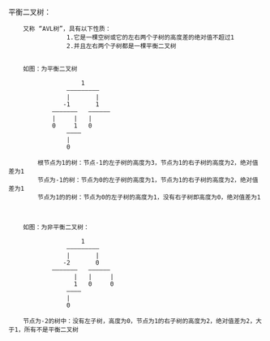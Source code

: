 平衡二叉树：


		又称 “AVL树”，具有以下性质：
					1.它是一棵空树或它的左右两个子树的高度差的绝对值不超过1
					2.并且左右两个子树都是一棵平衡二叉树


		如图：为平衡二叉树

						1
					—————————
					|		|
				   -1       1
				———————   ——————
				|	  |   |
				0	  1	  0
					————
					|
					0

			根节点为1的树：节点-1的左子树的高度为3，节点为1的右子树的高度为2，绝对值差为1
			节点为-1的树：节点为0的左子树的高度为1，节点为1的右子树的高度为2，绝对值差为1
			节点为1的的树：节点为0的左子树的高度为1，没有右子树即高度为0，绝对值差为1



		如图：为非平衡二叉树：

						1
					—————————
					|		|
				   -2       0
				———————   ——————
					  |   |		|
					  1	  0		0
					————
					|
					0

		节点为-2的树中：没有左子树，高度为0，节点为1的右子树的高度为2，绝对值差为2，大于1，所有不是平衡二叉树
